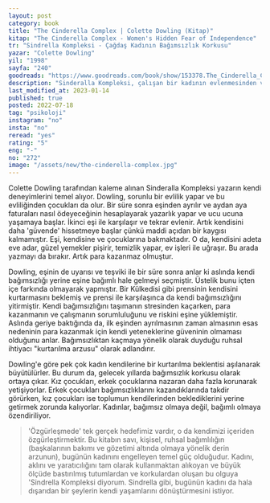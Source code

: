 ```yaml
---
layout: post
category: book
title: "The Cinderella Complex | Colette Dowling (Kitap)"
kitap: "The Cinderella Complex - Women's Hidden Fear of Independence"
tr: "Sindrella Kompleksi - Çağdaş Kadının Bağımsızlık Korkusu"
yazar: "Colette Dowling"
yil: "1998"
sayfa: "240"
goodreads: "https://www.goodreads.com/book/show/153378.The_Cinderella_Complex"
description: "Sinderalla Kompleksi, çalışan bir kadının evlenmesinden ve bir aile sahibi olmasından sonra iş hayatına ve kariyere olan bakışının ne yönde değiştiğini ele alıyor. Ayrıca, yaşanan bu değişimin gerisinde yatan nedenin aslında bağımsızlık korkusu olup olmadığını sorguluyor."
last_modified_at: 2023-01-14
published: true
posted: 2022-07-18
tag: "psikoloji"
instagram: "no"
insta: "no"
reread: "yes"
rating: "5"
eng: "-"
no: "272"
image: "/assets/new/the-cinderella-complex.jpg"
---
```


Colette Dowling tarafından kaleme alınan Sinderalla Kompleksi yazarın kendi deneyimlerini temel alıyor. Dowling, sorunlu bir evlilik yapar ve bu evliliğinden çocukları da olur. Bir süre sonra eşinden ayrılır ve aydan aya faturaları nasıl ödeyeceğinin hesaplayarak yazarlık yapar ve ucu ucuna yaşamaya başlar. İkinci eşi ile karşılaşır ve tekrar evlenir. Artık kendisini daha 'güvende' hissetmeye başlar çünkü maddi açıdan bir kaygısı kalmamıştır. Eşi, kendisine ve çocuklarına bakmaktadır. O da, kendisini adeta eve adar, güzel yemekler pişirir, temizlik yapar, ev işleri ile uğraşır. Bu arada yazmayı da bırakır. Artık para kazanmaz olmuştur. 

Dowling, eşinin de uyarısı ve teşviki ile bir süre sonra anlar ki aslında kendi bağımsızlığı yerine eşine bağımlı hale gelmeyi seçmiştir. Üstelik bunu içten içe farkında olmayarak yapmıştır. Bir Külkedisi gibi prensinin kendisini kurtarmasını beklemiş ve prensi ile karşılaşınca da kendi bağımsızlığını yitirmiştir. Kendi bağımsızlığını taşımanın stresinden kaçarken, para kazanmanın ve çalışmanın sorumluluğunu ve riskini eşine yüklemiştir. Aslında geriye baktığında da, ilk eşinden ayrılmasının zaman almasının esas nedeninin para kazanmak için kendi yeteneklerine güveninin olmaması olduğunu anlar. Bağımsızlıktan kaçmaya yönelik olarak duyduğu ruhsal ihtiyacı "kurtarılma arzusu" olarak adlandırır.

Dowling'e göre pek çok kadın kendilerine bir kurtarılma beklentisi aşılanarak büyütülürler. Bu durum da, gelecek yıllarda bağımsızlık korkusu olarak ortaya çıkar. Kız çocukları, erkek çocuklarına nazaran daha fazla korunarak yetişiyorlar. Erkek çocukları bağımsızlıklarını kazandıklarında takdir görürken, kız çocukları ise toplumun kendilerinden beklediklerini yerine getirmek zorunda kalıyorlar. Kadınlar, bağımsız olmaya değil, bağımlı olmaya özendiriliyor.

> 'Özgürleşmede' tek gerçek hedefimiz vardır, o da kendimizi içeriden özgürleştirmektir. Bu kitabın savı, kişisel, ruhsal bağımlılığın (başkalarının bakımı ve gözetimi altında olmaya yönelik derin arzunun), bugünün kadınını engelleyen temel güç olduğudur. Kadını, aklını ve yaratıcılığını tam olarak kullanmaktan alıkoyan ve büyük ölçüde bastırılmış tutumlardan ve korkulardan oluşan bu olguya 'Sindrella Kompleksi diyorum. Sindrella gibi, bugünün kadını da hala dışarıdan bir şeylerin kendi yaşamlarını dönüştürmesini istiyor.

